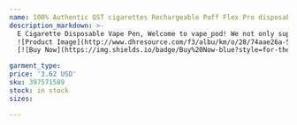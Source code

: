 ```yaml
---
name: 100% Authentic QST cigarettes Rechargeable Puff Flex Pro disposable device vape E Cigarette kits 0% 2% 5% 5000 puffs 12ML prefilled 15Colors
description_markdown: >-
  E Cigarette Disposable Vape Pen, Welcome to vape_pod! We not only supply good products, but also supply good service,The fastest delivery way! We provide worldwide wholesale to any customer in the world. We have exported our products to many countries and regions all over the world, especially the USA, Europe and Asia. Our products enjoy a good reputation among our customers. Whether you just start vape business looking for a knowledgeable team to support you or familiar with market, seeking a reliable company to fulfill your orders. We will not let you down..syi
  ![Product Image](http://www.dhresource.com/f3/albu/km/o/28/74aae26a-551f-4222-987c-dea5df0da705.jpg)
  [![Buy Now](https://img.shields.io/badge/Buy%20Now-blue?style=for-the-badge&logo=none)](https://www.tkqlhce.com/click-100820740-14451685?url=http%3A%2F%2Fwww.dhgate.com%2Fproduct%2Fhot-selling-cheap-colorful-great-pyrex-glass%2F397571589.html)

garment_type:
price: '3.62 USD'
sku: 397571589
stock: in stock
sizes:

---
```

